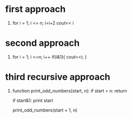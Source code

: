 # first approach

1. for i = 1; i <= n; i=i+2
    cout<< i

# second approach

1. for i = 1; i <=n; i++
    if(i&1){
        cout<<i;
    }

# third recursive approach

1. function print_odd_numbers(start, n):
     if start > n: 
         return
     
     if start&1:
         print start
     
     print_odd_numbers(start + 1, n)

